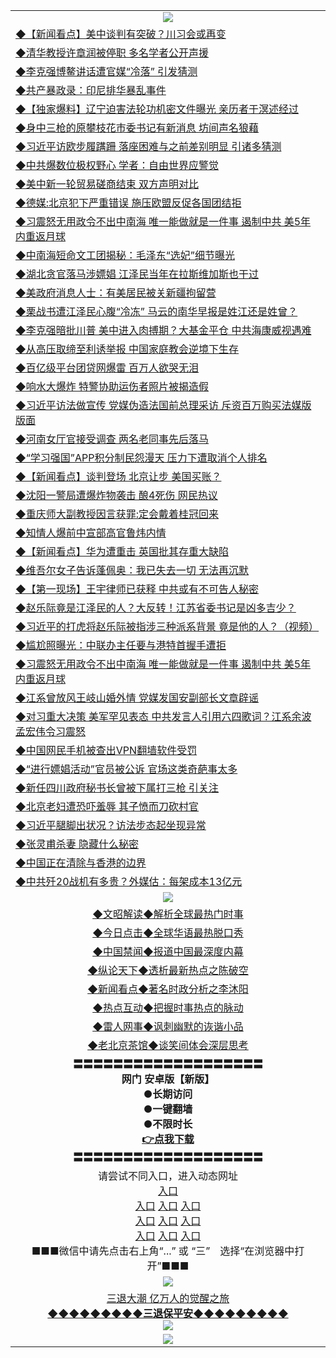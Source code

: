 <table>
  <tr>
    <td align=center><img src="https://github.com/gyhhx/image-upload/blob/master/yaowen.jpg" /></td>
  </tr>
  <tr>
<td align=left>
<a href="https://ctbtfdoocixoa.global.ssl.fastly.net/oo.aspx?name=c1024380&key=ofejcfaxcltk&from=gy">◆【新闻看点】美中谈判有突破？川习会或再变</a><br/></td>
  </tr>
  <tr>
<td align=left>
<a href="https://ctbtfdoocixoa.global.ssl.fastly.net/oo.aspx?name=c1024275&key=ofejcfaxcltk&from=gy">◆清华教授许章润被停职 多名学者公开声援</a><br/></td>
 </tr>
  <tr>
<td align=left>
<a href="http://ctbtfdoocixoa.global.ssl.fastly.net/oo.aspx?name=c1024407&key=ofejcfaxcltk&from=gy">◆李克强博鳌讲话遭官媒“冷落” 引发猜测</a><br/></td>
 </tr>
   <tr>
<td align=left>
<a href="http://ctbtfdoocixoa.global.ssl.fastly.net/oo.aspx?name=c1024301&key=ofejcfaxcltk&from=gy">◆共产暴政录：印尼排华暴乱事件</a><br/></td>
   </tr> 
  <tr>
<td align=left>
<a href="http://ctbtfdoocixoa.global.ssl.fastly.net/oo.aspx?name=c1024400&key=ofejcfaxcltk&from=gy">◆【独家爆料】辽宁迫害法轮功机密文件曝光 亲历者于溟述经过</a><br/></td>
  </tr> 
 <tr>
<td align=left>
<a href="http://ctbtfdoocixoa.global.ssl.fastly.net/oo.aspx?name=c1024316&key=ofejcfaxcltk&from=gy">◆身中三枪的原攀枝花市委书记有新消息 坊间声名狼藉</a><br/>
</td>
   </tr>
 <tr>
<td align=left>
<a href="http://ctbtfdoocixoa.global.ssl.fastly.net/oo.aspx?name=c1024276&key=ofejcfaxcltk&from=gy">◆习近平访欧步履蹒跚 落座困难与之前差别明显 引诸多猜测</a><br/>
</td>
   </tr>
 <tr>
<td align=left>
<a href="http://ctbtfdoocixoa.global.ssl.fastly.net/oo.aspx?name=c1024362&key=ofejcfaxcltk&from=gy">◆中共爆数位极权野心 学者：自由世界应警觉</a><br/></td>
  </tr>
  <tr>
<td align=left>
<a href="http://ctbtfdoocixoa.global.ssl.fastly.net/oo.aspx?name=c1024363&key=ofejcfaxcltk&from=gy">◆美中新一轮贸易磋商结束 双方声明对比</a><br/></td>
 </tr>
   <tr>
<td align=left>
<a href="http://ctbtfdoocixoa.global.ssl.fastly.net/oo.aspx?name=c1024423&key=ofejcfaxcltk&from=gy">◆德媒:北京犯下严重错误 施压欧盟反促各国团结拒</a><br/>
</td>
   </tr>
 <tr>
<td align=left>
<a href="http://ctbtfdoocixoa.global.ssl.fastly.net/oo.aspx?name=c1024068&key=ofejcfaxcltk&from=gy">◆习震怒无用政令不出中南海 唯一能做就是一件事 遏制中共 美5年内重返月球</a><br/></td>
  </tr>
  <tr>
<td align=left>
<a href="http://ctbtfdoocixoa.global.ssl.fastly.net/oo.aspx?name=c1024327&key=ofejcfaxcltk&from=gy">◆中南海短命文工团揭秘：毛泽东“选妃”细节曝光</a><br/></td>
 </tr>
  <tr>
<td align=left>
<a href="http://ctbtfdoocixoa.global.ssl.fastly.net/oo.aspx?name=c1024342&key=ofejcfaxcltk&from=gy">◆湖北贪官落马涉嫖娼 江泽民当年在拉斯维加斯也干过</a><br/></td>
 </tr>
   <tr>
<td align=left>
<a href="http://ctbtfdoocixoa.global.ssl.fastly.net/oo.aspx?name=c1024369&key=ofejcfaxcltk&from=gy">◆美政府消息人士：有美居民被关新疆拘留营</a><br/></td>
   </tr> 
  <tr>
<td align=left>
<a href="http://ctbtfdoocixoa.global.ssl.fastly.net/oo.aspx?name=c1024332&key=ofejcfaxcltk&from=gy">◆栗战书遭江泽民心腹“冷冻” 马云的南华早报是姓江还是姓曾？</a><br/></td>
  </tr> 
 <tr>
<td align=left>
<a href="http://ctbtfdoocixoa.global.ssl.fastly.net/oo.aspx?name=c1024358&key=ofejcfaxcltk&from=gy">◆李克强暗批川普 美中进入肉搏期？大基金平仓 中共海康威视遇难</a><br/>
</td>
   </tr>
 <tr>
<td align=left>
<a href="http://ctbtfdoocixoa.global.ssl.fastly.net/oo.aspx?name=c10243660&key=ofejcfaxcltk&from=gy">◆从高压取缔至利诱举报 中国家庭教会逆境下生存</a><br/>
</td>
   </tr>
 <tr>
<td align=left>
<a href="http://ctbtfdoocixoa.global.ssl.fastly.net/oo.aspx?name=c1024432&key=ofejcfaxcltk&from=gy">◆百亿级平台团贷网爆雷 百万人欲哭无泪</a><br/></td>
  </tr>
  <tr>
<td align=left>
<a href="http://ctbtfdoocixoa.global.ssl.fastly.net/oo.aspx?name=c1024394&key=ofejcfaxcltk&from=gy">◆响水大爆炸 特警协助运伤者照片被揭造假</a><br/></td>
 </tr>
   <tr>
<td align=left>
<a href="http://ctbtfdoocixoa.global.ssl.fastly.net/oo.aspx?name=c1024422&key=ofejcfaxcltk&from=gy">◆习近平访法做宣传 党媒伪造法国前总理采访 斥资百万购买法媒版版面</a><br/>
</td>
   </tr>
 <tr>
<td align=left>
<a href="http://ctbtfdoocixoa.global.ssl.fastly.net/oo.aspx?name=c1024435&key=ofejcfaxcltk&from=gy">◆河南女厅官接受调查 两名老同事先后落马</a><br/>
</td>
   </tr>
<tr>
<td align=left>
<a href="https://ctbtfdoocixoa.global.ssl.fastly.net/oo.aspx?name=c1024386&key=ofejcfaxcltk&from=gy">◆“学习强国”APP积分制民怨漫天 压力下遭取消个人排名</a><br/>
</td>       
  <tr>
<td align=left>
<a href="https://ctbtfdoocixoa.global.ssl.fastly.net/oo.aspx?name=c1024129&key=ofejcfaxcltk&from=gy">◆【新闻看点】谈判登场 北京让步 美国买账？</a><br/></td>
  </tr>
  <tr>
<td align=left>
<a href="https://ctbtfdoocixoa.global.ssl.fastly.net/oo.aspx?name=c1024035&key=ofejcfaxcltk&from=gy">◆沈阳一警局遭爆炸物袭击 酿4死伤 网民热议</a><br/></td>
 </tr>
  <tr>
<td align=left>
<a href="http://ctbtfdoocixoa.global.ssl.fastly.net/oo.aspx?name=c1024127&key=ofejcfaxcltk&from=gy">◆重庆师大副教授因言获罪:定会戴着桂冠回来</a><br/></td>
 </tr>
   <tr>
<td align=left>
<a href="http://ctbtfdoocixoa.global.ssl.fastly.net/oo.aspx?name=c1023949&key=ofejcfaxcltk&from=gy">◆知情人爆前中宣部高官鲁炜内情</a><br/></td>
   </tr> 
  <tr>
<td align=left>
<a href="http://ctbtfdoocixoa.global.ssl.fastly.net/oo.aspx?name=c1024122&key=ofejcfaxcltk&from=gy">◆【新闻看点】华为遭重击 英国批其存重大缺陷</a><br/></td>
  </tr> 
 <tr>
<td align=left>
<a href="http://ctbtfdoocixoa.global.ssl.fastly.net/oo.aspx?name=c1023963&key=ofejcfaxcltk&from=gy">◆维吾尔女子告诉蓬佩奥：我已失去一切 无法再沉默</a><br/>
</td>
   </tr>
 <tr>
<td align=left>
<a href="http://ctbtfdoocixoa.global.ssl.fastly.net/oo.aspx?name=c1024048&key=ofejcfaxcltk&from=gy">◆【第一现场】王宇律师已获释 中共或有不可告人秘密</a><br/>
</td>
   </tr>
 <tr>
<td align=left>
<a href="http://ctbtfdoocixoa.global.ssl.fastly.net/oo.aspx?name=c1023752&key=ofejcfaxcltk&from=gy">◆赵乐际竟是江泽民的人？大反转！江苏省委书记是凶多吉少？</a><br/></td>
  </tr>
  <tr>
<td align=left>
<a href="http://ctbtfdoocixoa.global.ssl.fastly.net/oo.aspx?name=c1023929&key=ofejcfaxcltk&from=gy">◆习近平的打虎将赵乐际被指涉三种派系背景 竟是他的人？（视频）</a><br/></td>
 </tr>
   <tr>
<td align=left>
<a href="http://ctbtfdoocixoa.global.ssl.fastly.net/oo.aspx?name=c1024140&key=ofejcfaxcltk&from=gy">◆尴尬照曝光：中联办主任要与港特首握手遭拒</a><br/>
</td>
   </tr>
 <tr>
<td align=left>
<a href="http://ctbtfdoocixoa.global.ssl.fastly.net/oo.aspx?name=c1024068&key=ofejcfaxcltk&from=gy">◆习震怒无用政令不出中南海 唯一能做就是一件事 遏制中共 美5年内重返月球</a><br/></td>
  </tr>
  <tr>
<td align=left>
<a href="http://ctbtfdoocixoa.global.ssl.fastly.net/oo.aspx?name=c1024039&key=ofejcfaxcltk&from=gy">◆江系曾放风王岐山婚外情 党媒发国安副部长文章辟谣</a><br/></td>
 </tr>
  <tr>
<td align=left>
<a href="http://ctbtfdoocixoa.global.ssl.fastly.net/oo.aspx?name=c1024053&key=ofejcfaxcltk&from=gy">◆对习重大决策 美军罕见表态 中共发言人引用六四歌词？江系余波孟宏伟令习震怒</a><br/></td>
 </tr>
   <tr>
<td align=left>
<a href="http://ctbtfdoocixoa.global.ssl.fastly.net/oo.aspx?name=c1024132&key=ofejcfaxcltk&from=gy">◆中国网民手机被查出VPN翻墙软件受罚</a><br/></td>
   </tr> 
  <tr>
<td align=left>
<a href="http://ctbtfdoocixoa.global.ssl.fastly.net/oo.aspx?name=c1024024&key=ofejcfaxcltk&from=gy">◆“进行嫖娼活动”官员被公诉 官场这类奇葩事太多</a><br/></td>
  </tr> 
 <tr>
<td align=left>
<a href="http://ctbtfdoocixoa.global.ssl.fastly.net/oo.aspx?name=c1024128&key=ofejcfaxcltk&from=gy">◆新任四川政府秘书长曾被下属打三枪 引关注</a><br/>
</td>
   </tr>
 <tr>
<td align=left>
<a href="http://ctbtfdoocixoa.global.ssl.fastly.net/oo.aspx?name=c1024080&key=ofejcfaxcltk&from=gy">◆北京老妇遭恐吓羞辱 其子愤而刀砍村官</a><br/>
</td>
   </tr>
 <tr>
<td align=left>
<a href="http://ctbtfdoocixoa.global.ssl.fastly.net/oo.aspx?name=c1024171&key=ofejcfaxcltk&from=gy">◆习近平腿脚出状况？访法步态起坐现异常</a><br/></td>
  </tr>
  <tr>
<td align=left>
<a href="http://ctbtfdoocixoa.global.ssl.fastly.net/oo.aspx?name=c1024164&key=ofejcfaxcltk&from=gy">◆张灵甫杀妻 隐藏什么秘密</a><br/></td>
 </tr>
   <tr>
<td align=left>
<a href="http://ctbtfdoocixoa.global.ssl.fastly.net/oo.aspx?name=c1024017&key=ofejcfaxcltk&from=gy">◆中国正在清除与香港的边界</a><br/>
</td>
   </tr>
 <tr>
<td align=left>
<a href="http://ctbtfdoocixoa.global.ssl.fastly.net/oo.aspx?name=c1024095&key=ofejcfaxcltk&from=gy">◆中共歼20战机有多贵？外媒估：每架成本13亿元</a><br/>
</td>
   </tr>
 <tr>
    <td align=center><img src="https://github.com/gyhhx/image-upload/blob/master/ogate-c.JPG" /></td>
  </tr>
  <tr>
   <td align=center>
<a href="http://ctbtfdoocixoa.global.ssl.fastly.net/oo.aspx?name=c816857&key=ofejcfaxcltk&from=gy&tag=9973110">◆文昭解读◆解析全球最热门时事</a><br/>
    </td>
  </tr>
   <tr>
   <td align=center> 
<a href="http://ctbtfdoocixoa.global.ssl.fastly.net/oo.aspx?name=c816850&key=ofejcfaxcltk&from=gy&tag=9877">◆今日点击◆全球华语最热脱口秀</a><br/>
    </td>
  </tr>
  <tr>
  <td align=center>
<a href="http://ctbtfdoocixoa.global.ssl.fastly.net/oo.aspx?name=c816860&key=ofejcfaxcltk&from=gy&tag=99733110">◆中国禁闻◆报道中国最深度内幕</a><br/>
   </tr>
  <tr>
     <td align=center>
<a href="http://ctbtfdoocixoa.global.ssl.fastly.net/oo.aspx?name=c816855&key=ofejcfaxcltk&from=gy&tag=997110">◆纵论天下◆透析最新热点之陈破空</a><br/>
   </tr>
   <tr>
      <td align=center>
<a href="http://ctbtfdoocixoa.global.ssl.fastly.net/oo.aspx?name=c838308&key=ofejcfaxcltk&from=gy&tag=9973110">◆新闻看点◆著名时政分析之李沐阳</a><br/>
   </tr>
   <tr>
     <td align=center>
<a href="http://ctbtfdoocixoa.global.ssl.fastly.net/oo.aspx?name=c816852&key=ofejcfaxcltk&from=gy&tag=9733110">◆热点互动◆把握时事热点的脉动</a><br/>
   </tr>
   <tr>
      <td align=center>
<a href="http://ctbtfdoocixoa.global.ssl.fastly.net/oo.aspx?name=c816694&key=ofejcfaxcltk&from=gy&tag=93310">◆雷人网事◆讽刺幽默的诙谐小品</a><br/>
   </tr>
   <tr>
    <td align=center>
<a href="http://ctbtfdoocixoa.global.ssl.fastly.net/oo.aspx?name=c816650&key=ofejcfaxcltk&from=gy&tag=9973110">◆老北京茶馆◆谈笑间体会深层思考</a><br/>
   </tr>
  <tr>
    <td align=center>
 <b>〓〓〓〓〓〓〓〓〓〓〓〓〓〓〓〓〓〓〓<br/>网门 安卓版【新版】<br/> ●长期访问<br/> ●一键翻墙<br/>  ●不限时长<br/> 
 <a href="	https://share.weiyun.com/5XFXrAy">👉<b>点我下载</a><br/>〓〓〓〓〓〓〓〓〓〓〓〓〓〓〓〓〓〓〓<br/>
    </td>
    </tr>
   <tr>
    <td align=center>请尝试不同入口，进入动态网址<br/>
      <a href="https://cors.io/?https://gitlab.com/ofile/up/raw/master/show.htm#ogHome">入口</a><br/>
      <a href="https://s3.us-east-2.amazonaws.com/ogateo/show.htm">入口</a>
      <a href="https://s3.ca-central-1.amazonaws.com/ogatec/show.htm">入口</a>
      <a href="https://s3.ap-southeast-2.amazonaws.com/ogatey/show.htm">入口</a><br/>
      <a href="https://s3.ap-northeast-2.amazonaws.com/ogates/show.htm">入口</a>
      <a href="https://s3.eu-central-1.amazonaws.com/ogatef/show.htm">入口</a>
      <a href="https://s3.ap-south-1.amazonaws.com/ogatem/show.htm">入口</a><br/>
      <a href="https://s3-us-west-1.amazonaws.com/ogaten/show.htm">入口</a>
      <a href="https://s3.eu-west-2.amazonaws.com/ogatel/show.htm">入口</a>
      <a href="https://s3.ap-northeast-1.amazonaws.com/ogatet/show.htm">入口</a><br/>
      ■■■微信中请先点击右上角“...” 或 “三”　选择“在浏览器中打开”■■■<b><br/>
    </td>
  </tr>
  <tr>
    <td align=center><img src="https://github.com/gyhhx/image-upload/blob/master/3.jpg" /> </td>
</tr>
  <tr>  
  <td align=center>
  <a href="http://ctbtfdoocixoa.global.ssl.fastly.net/oo.aspx?name=c894205&key=ofejcfaxcltk&from=gy&tag=9973110">三退大潮 亿万人的觉醒之旅</a><br/>
      <a href="http://ctbtfdoocixoa.global.ssl.fastly.net/oo.aspx?name=ogQuit.aspx&key=ofejcfaxcltk&from=gy"><b>◆◆◆◆◆◆◆◆◆三退保平安◆◆◆◆◆◆◆◆◆<br/></a>
      <img src="https://github.com/gyhhx/image-upload/blob/master/3t.jpg" /><br/>
      </td>
  </tr>
   <tr>
    <td align=center><img src="https://raw.githubusercontent.com/oGate2/Up/master/oGate_640.jpg"/></td>
  </tr>
</table>


